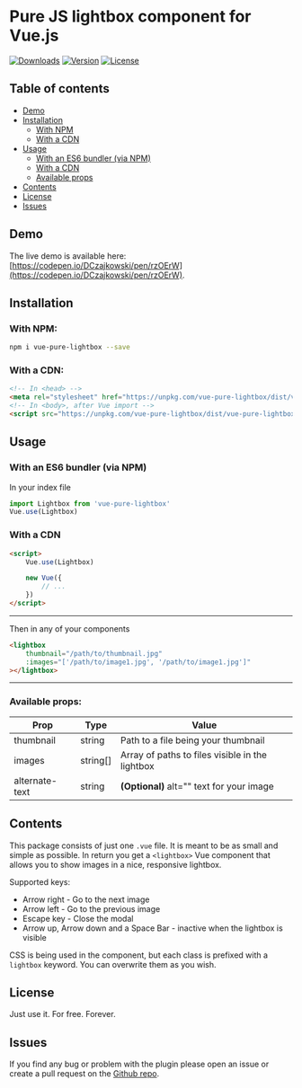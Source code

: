 # Pure JS lightbox component for Vue.js
<a href="https://www.npmjs.com/package/vue-pure-lightbox"><img src="https://img.shields.io/npm/dt/vue-pure-lightbox.svg" alt="Downloads"></a>
<a href="https://www.npmjs.com/package/vue-pure-lightbox"><img src="https://img.shields.io/npm/v/vue-pure-lightbox.svg" alt="Version"></a>
<a href="https://spdx.org/licenses/MIT.html"><img src="https://img.shields.io/npm/l/vue-pure-lightbox.svg" alt="License"></a>

## Table of contents
* [Demo](#demo)
* [Installation](#installation)
    * [With NPM](#with-npm)
    * [With a CDN](#with-a-cdn)
* [Usage](#usage)
    * [With an ES6 bundler (via NPM)](#with-an-es6-bundler-via-npm)
    * [With a CDN](#with-a-cdn)
    * [Available props](#available-props)
* [Contents](#contents)
* [License](#license)
* [Issues](#issues)

## Demo
The live demo is available here: [https://codepen.io/DCzajkowski/pen/rzOErW](https://codepen.io/DCzajkowski/pen/rzOErW).

## Installation
### With NPM:
```bash
npm i vue-pure-lightbox --save
```

### With a CDN:
```html
<!-- In <head> -->
<meta rel="stylesheet" href="https://unpkg.com/vue-pure-lightbox/dist/vue-pure-lightbox.css">
<!-- In <body>, after Vue import -->
<script src="https://unpkg.com/vue-pure-lightbox/dist/vue-pure-lightbox.js"></script>
```

## Usage
### With an ES6 bundler (via NPM)
In your index file
```js
import Lightbox from 'vue-pure-lightbox'
Vue.use(Lightbox)
```

### With a CDN
```html
<script>
    Vue.use(Lightbox)

    new Vue({
        // ...
    })
</script>
```

---

Then in any of your components
```html
<lightbox
    thumbnail="/path/to/thumbnail.jpg"
    :images="['/path/to/image1.jpg', '/path/to/image1.jpg']"
></lightbox>
```

---

### Available props:

| Prop           | Type     | Value                                           |
| -------------- | -------- | ----------------------------------------------- |
| thumbnail      | string   | Path to a file being your thumbnail             |
| images         | string[] | Array of paths to files visible in the lightbox |
| alternate-text | string   | **(Optional)** alt="" text for your image       |

## Contents
This package consists of just one `.vue` file. It is meant to be as small and simple as possible.
In return you get a `<lightbox>` Vue component that allows you to show images in a nice, responsive lightbox.

Supported keys:
- Arrow right - Go to the next image
- Arrow left - Go to the previous image
- Escape key - Close the modal
- Arrow up, Arrow down and a Space Bar - inactive when the lightbox is visible

CSS is being used in the component, but each class is prefixed with a `lightbox` keyword. You can overwrite them as you wish.

## License
Just use it. For free. Forever.

## Issues
If you find any bug or problem with the plugin please open an issue or create a pull request on the [Github repo](https://github.com/DCzajkowski/vue-pure-lightbox).
